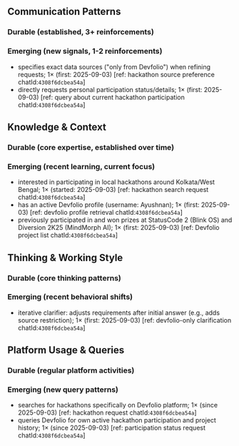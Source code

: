 ## Communication Patterns
### Durable (established, 3+ reinforcements)

### Emerging (new signals, 1-2 reinforcements)
- specifies exact data sources ("only from Devfolio") when refining requests; 1× (first: 2025-09-03) [ref: hackathon source preference chatId:`4308f6dcbea54a`]
- directly requests personal participation status/details; 1× (first: 2025-09-03) [ref: query about current hackathon participation chatId:`4308f6dcbea54a`]

## Knowledge & Context
### Durable (core expertise, established over time)

### Emerging (recent learning, current focus)
- interested in participating in local hackathons around Kolkata/West Bengal; 1× (started: 2025-09-03) [ref: hackathon search request chatId:`4308f6dcbea54a`]
- has an active Devfolio profile (username: Ayushnan); 1× (first: 2025-09-03) [ref: devfolio profile retrieval chatId:`4308f6dcbea54a`]
- previously participated in and won prizes at StatusCode 2 (Blink OS) and Diversion 2K25 (MindMorph AI); 1× (first: 2025-09-03) [ref: Devfolio project list chatId:`4308f6dcbea54a`]

## Thinking & Working Style
### Durable (core thinking patterns)

### Emerging (recent behavioral shifts)
- iterative clarifier: adjusts requirements after initial answer (e.g., adds source restriction); 1× (first: 2025-09-03) [ref: devfolio-only clarification chatId:`4308f6dcbea54a`]

## Platform Usage & Queries
### Durable (regular platform activities)

### Emerging (new query patterns)
- searches for hackathons specifically on Devfolio platform; 1× (since 2025-09-03) [ref: hackathon request chatId:`4308f6dcbea54a`]
- queries Devfolio for own active hackathon participation and project history; 1× (since 2025-09-03) [ref: participation status request chatId:`4308f6dcbea54a`]